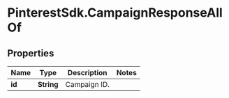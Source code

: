 # PinterestSdk.CampaignResponseAllOf

## Properties

Name | Type | Description | Notes
------------ | ------------- | ------------- | -------------
**id** | **String** | Campaign ID. | 


